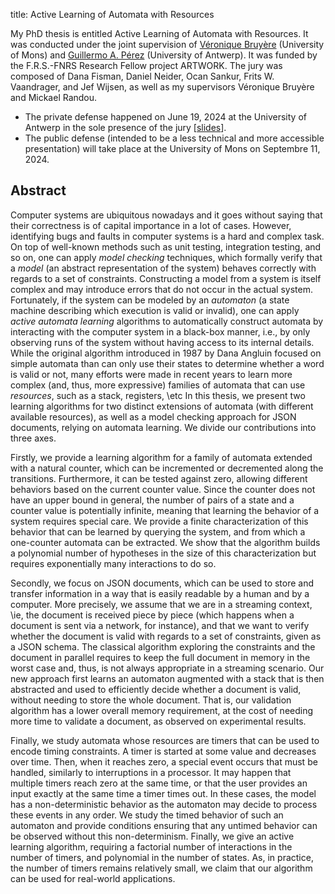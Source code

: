 title: Active Learning of Automata with Resources

My PhD thesis is entitled Active Learning of Automata with Resources.
It was conducted under the joint supervision of
[Véronique Bruyère](https://web.umons.ac.be/fs-informatique/equipes/veronique-bruyere/)
(University of Mons) and
[Guillermo A. Pérez](https://gaperez64.github.io/) (University of Antwerp).
It was funded by the F.R.S.-FNRS Research Fellow project ARTWORK.
The jury was composed of Dana Fisman, Daniel Neider, Ocan Sankur, Frits W. Vaandrager,
and Jef Wijsen, as well as my supervisors Véronique Bruyère and Mickael Randou.

  * The private defense happened on June 19, 2024 at the University of Antwerp
  in the sole presence of the jury \[[slides](talks/2024/private.pdf)\].
  * The public defense (intended to be a less technical and more accessible presentation) will take place at the University of Mons on Septembre 11, 2024.
  <!-- * The public defense (intended to be a less technical and more accessible presentation) happened at the University of Mons on Septembre 11, 2024 [LINK TO SLIDES HERE]. -->
  <!-- * The manuscript is accessible [LINK]. -->

## Abstract

Computer systems are ubiquitous nowadays and it goes without saying that their
correctness is of capital importance in a lot of cases.
However, identifying bugs and faults in computer systems is a hard and
complex task.
On top of well-known methods such as unit testing, integration testing, and so
on, one can apply *model checking* techniques, which
formally verify that a *model* (an abstract representation of the system)
behaves correctly with regards to a set of constraints.
Constructing a model from a system is itself complex and may introduce errors
that do not occur in the actual system.
Fortunately, if the system can be modeled by an *automaton* (a state machine
describing which execution is valid or invalid), one can apply
*active automata learning* algorithms to automatically construct
automata by interacting with the computer system in a black-box manner, i.e., by
only observing runs of the system without having access to its internal details.
While the original algorithm introduced in 1987 by Dana Angluin focused on
simple automata than can only use their
states to determine whether a word is valid or not, many efforts were made in
recent years to learn more complex (and, thus, more expressive) families of
automata that can use *resources*, such as a stack, registers, \etc
In this thesis, we present two learning algorithms for two distinct extensions
of automata (with different available resources), as well as a model checking
approach for JSON documents, relying on automata learning.
We divide our contributions into three axes.

Firstly, we provide a learning algorithm for a family of automata extended with a
natural counter, which can be incremented or decremented along the transitions.
Furthermore, it can be tested against zero, allowing different behaviors based
on the current counter value.
Since the counter does not have an upper bound in general, the number
of pairs of a state and a counter value is potentially infinite, meaning that
learning the behavior of a system requires special care.
We provide a finite characterization of this behavior that can be learned by
querying the system, and from which a one-counter automata can be extracted.
We show that the algorithm builds a polynomial number of hypotheses in the size
of this characterization but requires exponentially many interactions to do so.

Secondly, we focus on JSON documents, which can be used to store and transfer
information in a way that is easily readable by a human and by a computer.
More precisely, we assume that we are in a streaming context, \ie, the document
is received piece by piece (which happens when a document is sent via a network,
for instance), and that we want to verify whether the document is valid with
regards to a set of constraints, given as a JSON schema.
The classical algorithm exploring the constraints and the document in parallel
requires to keep the full document in memory in the worst case and, thus,
is not always appropriate in a streaming scenario.
Our new approach first learns an automaton augmented with a stack that is then
abstracted and used to efficiently decide whether a document is valid, without
needing to store the whole document.
That is, our validation algorithm has a lower overall memory requirement, at the
cost of needing more time to validate a document, as observed on experimental
results.

Finally, we study automata whose resources are timers that can be used to encode
timing constraints.
A timer is started at some value and decreases over time.
Then, when it reaches zero, a special event occurs that must be handled,
similarly to interruptions in a processor.
It may happen that multiple timers reach zero at the same time, or that the
user provides an input exactly at the same time a timer times out.
In these cases, the model has a non-deterministic behavior as the automaton
may decide to process these events in any order.
We study the timed behavior of such an automaton and provide conditions
ensuring that any untimed behavior can be observed without this non-determinism.
Finally, we give an active learning algorithm, requiring a factorial number
of interactions in the number of timers, and polynomial in the number of states.
As, in practice, the number of timers remains relatively small, we claim that
our algorithm can be used for real-world applications.